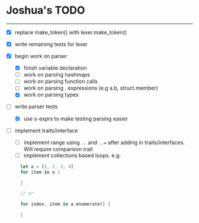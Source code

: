 # Joshua's TODO

---

- [x] replace make_token() with lexer.make_token()

- [x] write remaining tests for lexer

- [x] begin work on parser

  - [x] finish variable declaration
  - [ ] work on parsing hashmaps
  - [ ] work on parsing function calls
  - [ ] work on parsing . expressions (e.g a.b, struct.member)
  - [x] work on parsing types

- [ ] write parser tests

  - [x] use s-exprs to make testing parsing easier

- [ ] implement traits/interface

  - [ ] implement range using `..` and `..=` after adding in traits/interfaces. Will require comparison trait
  - [ ] implement collections based loops. e.g:

  ```rust
    let a = [1, 2, 3, 4]
    for item in a {

    }

    // or

    for index, item in a.enumerate() {

    }
  ```
